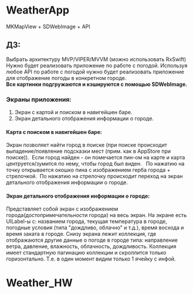 # WeatherApp
MKMapView + SDWebImage + API 

## ДЗ: 
Выбрать архитектуру MVP/VIPER/MVVM (можно использовать RxSwift) Нужно будет реализовать приложение по работе с погодой. Используя любое API по работе с погодой нужно будет реализовать приложение для отображение погоды в конкретном городе.   
**Все картинки подгружаются и кэшируются с помощью SDWebImage.**
### Экраны приложения: 

1) Экран с картой  и поиском в навигейшен баре.  
2) Экран детального отображения информации о городе. 
#### Карта с поиском в навигейшен баре: 
Экран позволяет найти город в поиске (при поиске происходит выпадение/появление подсказки мест (прим. как в AppStore при поиске)).  Если город найден - он помечается пин-ом на карте и карта центруется/зумится по нему, чтобы город был виден.   По нажатию на точку открывается окошко пина с  изображением герба города + стрелочкой.  По нажатию на стрелочку происходит переход на экран детального отображения информации о городе.
#### Экран детального отображения информации о городе:
Представляет собой экран с изображением города(достопримечательности города) на весь экран. На экране есть UILabel-ы с:  названием города, текущая температура в городе, погодные условия (типа "дождливо, облачно" и т.д.), время восхода и время заката в городе. Снизу экрана лежит коллекция, где отображаются другие данные о погоде в городе типа: направление ветра, давление, влажность, облачность, дождливость. Коллекция имеет стандартную пагинацию коллекции и скроллится только горизонтально. Т.е. в один момент видим только 1 ячейку с инфой.  
# Weather_HW
